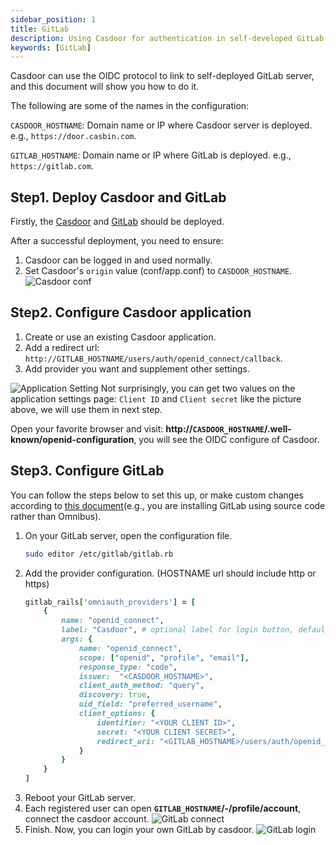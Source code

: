 ```yaml
---
sidebar_position: 1
title: GitLab
description: Using Casdoor for authentication in self-developed GitLab server
keywords: [GitLab]
---
```

Casdoor can use the OIDC protocol to link to self-deployed GitLab server, and this document will show you how to do it.

The following are some of the names in the configuration:

`CASDOOR_HOSTNAME`: Domain name or IP where Casdoor server is deployed. e.g., `https://door.casbin.com`.

`GITLAB_HOSTNAME`: Domain name or IP where GitLab is deployed. e.g., `https://gitlab.com`.

## Step1. Deploy Casdoor and GitLab
Firstly, the [Casdoor](/docs/basic/server-installation) and [GitLab](https://docs.gitlab.com/ee/install/) should be deployed. 

After a successful deployment, you need to ensure:
1. Casdoor can be logged in and used normally.
2. Set Casdoor's `origin` value (conf/app.conf) to `CASDOOR_HOSTNAME`.
![Casdoor conf](/img/casdoor_origin.png) 

## Step2. Configure Casdoor application
1. Create or use an existing Casdoor application.
2. Add a redirect url: `http://GITLAB_HOSTNAME/users/auth/openid_connect/callback`.
3. Add provider you want and supplement other settings.

![Application Setting](/img/appsetting_gitlab.png)
Not surprisingly, you can get two values ​​on the application settings page: `Client ID` and `Client secret` like the picture above, we will use them in next step.

Open your favorite browser and visit: **http://`CASDOOR_HOSTNAME`/.well-known/openid-configuration**, you will see the OIDC configure of Casdoor.

## Step3. Configure GitLab
You can follow the steps below to set this up, or make custom changes according to [this document](https://docs.gitlab.com/14.6/ee/administration/auth/oidc.html)(e.g., you are installing GitLab using source code rather than Omnibus).
1. On your GitLab server, open the configuration file.
    ```bash
    sudo editor /etc/gitlab/gitlab.rb
    ```
2. Add the provider configuration.  (HOSTNAME url should include http or https)
    ```ruby
    gitlab_rails['omniauth_providers'] = [
        {
            name: "openid_connect",
            label: "Casdoor", # optional label for login button, defaults to "Openid Connect"
            args: {
                name: "openid_connect",
                scope: ["openid", "profile", "email"],
                response_type: "code",
                issuer:  "<CASDOOR_HOSTNAME>",
                client_auth_method: "query",
                discovery: true,
                uid_field: "preferred_username",
                client_options: {
                    identifier: "<YOUR CLIENT ID>",
                    secret: "<YOUR CLIENT SECRET>",
                    redirect_uri: "<GITLAB_HOSTNAME>/users/auth/openid_connect/callback"
                }
            }
        }
    ]
    ```
3. Reboot your GitLab server.
4. Each registered user can open **`GITLAB_HOSTNAME`/-/profile/account**, connect the casdoor account.
    ![GitLab connect](/img/gitlab_connect.png)
5. Finish.
    Now, you can login your own GitLab by casdoor.
    ![GitLab login](/img/gitlab_login.png)
